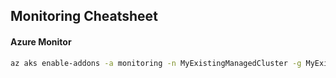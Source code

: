 ## Monitoring Cheatsheet

#### Azure Monitor

```bash
az aks enable-addons -a monitoring -n MyExistingManagedCluster -g MyExistingManagedClusterRG
```